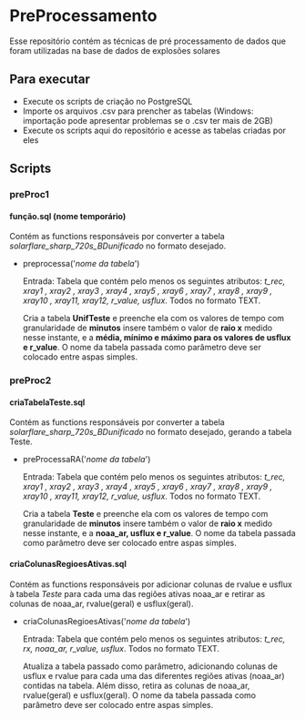 # PreProcessamento
Esse repositório contém as técnicas de pré processamento de dados que foram utilizadas na base de dados de explosões 
solares

## Para executar
* Execute os scripts de criação no PostgreSQL
* Importe os arquivos .csv para prencher as tabelas (Windows: importação pode apresentar problemas se o .csv ter mais de 2GB)
* Execute os scripts aqui do repositório e acesse as tabelas criadas por eles

## Scripts
### preProc1
#### **função.sql** (nome temporário)
Contém as functions responsáveis por converter a tabela *solarflare_sharp_720s_BDunificado* no formato desejado. 
    
* preprocessa('*nome da tabela*')
    
    Entrada: Tabela que contém pelo menos os seguintes atributos: *t_rec, xray1 , xray2 , xray3 , xray4 , xray5 , xray6 , xray7 , xray8 , xray9 , xray10 , xray11, xray12, r_value, usflux*. Todos no formato TEXT.

    Cria a tabela **UnifTeste** e preenche ela com os valores de tempo com granularidade de **minutos** insere também o valor de **raio x** medido nesse instante, e a **média, mínimo e máximo para os valores de usflux e r_value**. O nome da tabela passada como parâmetro deve ser colocado entre aspas simples.
    
### preProc2
#### **criaTabelaTeste.sql**
Contém as functions responsáveis por converter a tabela *solarflare_sharp_720s_BDunificado* no formato desejado, gerando a tabela Teste. 
    
* preProcessaRA('*nome da tabela*')
    
    Entrada: Tabela que contém pelo menos os seguintes atributos: *t_rec, xray1 , xray2 , xray3 , xray4 , xray5 , xray6 , xray7 , xray8 , xray9 , xray10 , xray11, xray12, r_value, usflux*. Todos no formato TEXT.

    Cria a tabela **Teste** e preenche ela com os valores de tempo com granularidade de **minutos** insere também o valor de **raio x** medido nesse instante, e a **noaa_ar, usflux e r_value**. O nome da tabela passada como parâmetro deve ser colocado entre aspas simples.

#### **criaColunasRegioesAtivas.sql**
Contém as functions responsáveis por adicionar colunas de rvalue e usflux à tabela *Teste* para cada uma das regiões ativas noaa_ar e retirar as colunas de noaa_ar, rvalue(geral) e usflux(geral).
    
* criaColunasRegioesAtivas('*nome da tabela*')    
    
    Entrada: Tabela que contém pelo menos os seguintes atributos: *t_rec, rx, noaa_ar, r_value, usflux*. Todos no formato TEXT.
    
    Atualiza a tabela passado como parâmetro, adicionando colunas de usflux e rvalue para cada uma das diferentes regiões ativas (noaa_ar) contidas na tabela. Além disso, retira as colunas de noaa_ar, rvalue(geral) e usflux(geral). O nome da tabela passada como parâmetro deve ser colocado entre aspas simples.
